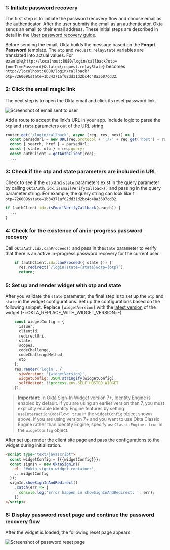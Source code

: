 ### 1: Initiate password recovery

The first step is to initiate the password recovery flow and choose email as the authenticator. After the user submits the email as an authenticator, Okta sends an email to their email address. These initial steps are described in detail in the [User password recovery guide](/docs/guides/oie-embedded-sdk-use-case-pwd-recovery-mfa/nodejs/main/).

Before sending the email, Okta builds the message based on the **Forgot Password** template. The `otp` and `request.relayState` variables are translated into actual values. For example,`http://localhost:8080/login/callback?otp={oneTimePassword}&state={request.relayState}` becomes `http://localhost:8080/login/callback?otp=726009&state=1b34371af02dd31d2bc4c48a3607cd32`.

### 2: Click the email magic link

The next step is to open the Okta email and click its reset password link.

<div class="three-quarter">

![Screenshot of email sent to user](/img/advanced-use-cases/custom-pwd-recovery-custom-email.png)

</div>

Add a route to accept the link's URL in your app. Include logic to parse the `otp` and `state` parameters out of the URL string.

```javascript
router.get('/login/callback', async (req, res, next) => {
  const parsedUrl = new URL(req.protocol + '://' + req.get('host') + req.originalUrl);
  const { search, href } = parsedUrl;
  const { state, otp } = req.query;
  const authClient = getAuthClient(req);
  ...
```

### 3: Check if the otp and state parameters are included in URL

Check to see if the `otp` and `state` parameters exist in the query parameter by calling `OktaAuth.idx.isEmailVerifyCallback()` and passing in the query parameter string. For example, the query string can look like `?otp=726009&state=1b34371af02dd31d2bc4c48a3607cd32`.

```javascript
if (authClient.idx.isEmailVerifyCallback(search)) {
  ...
}
```

### 4: Check for the existence of an in-progress password recovery

Call `OktaAuth.idx.canProceed()` and pass in the`state` parameter to verify that there is an active in-progress password recovery for the current user.

```javascript
    if (authClient.idx.canProceed({ state })) {
      res.redirect(`/login?state={state}&otp={otp}`);
      return;
```

### 5: Set up and render widget with otp and state

After you validate the `state` parameter, the final step is to set up the `otp` and `state` in the widget configurations. Set up the configurations based on the following snippet. Replace `{widgetVersion}` with the [latest version](https://github.com/okta/okta-signin-widget/releases/) of the widget (-=OKTA_REPLACE_WITH_WIDGET_VERSION=-).

```javascript
    const widgetConfig = {
      issuer,
      clientId,
      redirectUri,
      state,
      scopes,
      codeChallenge,
      codeChallengeMethod,
      otp
    };
    res.render('login', {
      siwVersion: '{widgetVersion}',
      widgetConfig: JSON.stringify(widgetConfig),
      selfHosted: !!process.env.SELF_HOSTED_WIDGET
    });
```

> **Important**: In Okta Sign-In Widget version 7+, Identity Engine is enabled by default. If you are using an earlier version than 7, you must explicitly enable Identity Engine features by setting `useInteractionCodeFlow: true` in the `widgetConfig` object shown above. If you are using version 7+ and you want to use Okta Classic Engine rather than Identity Engine, specify `useClassicEngine: true` in the `widgetConfig` object.

After set up, render the client site page and pass the configurations to the widget during initialization.

```html
<script type="text/javascript">
  const widgetConfig = {{{widgetConfig}}};
  const signIn = new OktaSignIn({
    el: '#okta-signin-widget-container',
    ...widgetConfig
  });
  signIn.showSignInAndRedirect()
    .catch(err => {
      console.log('Error happen in showSignInAndRedirect: ', err);
    });
</script>
```

### 6: Display password reset page and continue the password recovery flow

After the widget is loaded, the following reset page appears:

<div class="half border">

![Screenshot of password reset page](/img/advanced-use-cases/custom-pwd-recovery-custom-siw-reset-pwd-page.png)

</div>
